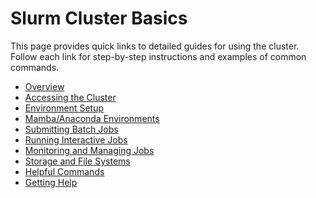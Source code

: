 # Slurm Cluster Basics

This page provides quick links to detailed guides for using the cluster.
Follow each link for step-by-step instructions and examples of common
commands.

- [Overview](slurm/overview.md)
- [Accessing the Cluster](slurm/accessing.md)
- [Environment Setup](slurm/environment.md)
- [Mamba/Anaconda Environments](slurm/mamba-anaconda.md)
- [Submitting Batch Jobs](slurm/batch-jobs.md)
- [Running Interactive Jobs](slurm/interactive-jobs.md)
- [Monitoring and Managing Jobs](slurm/job-management.md)
- [Storage and File Systems](slurm/storage.md)
- [Helpful Commands](slurm/helpful-commands.md)
- [Getting Help](slurm/help.md)

